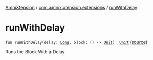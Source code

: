 [AmniXtension](../index.md) / [com.amnix.xtension.extensions](index.md) / [runWithDelay](./run-with-delay.md)

# runWithDelay

`fun runWithDelay(delay: `[`Long`](https://kotlinlang.org/api/latest/jvm/stdlib/kotlin/-long/index.html)`, block: () -> `[`Unit`](https://kotlinlang.org/api/latest/jvm/stdlib/kotlin/-unit/index.html)`): `[`Unit`](https://kotlinlang.org/api/latest/jvm/stdlib/kotlin/-unit/index.html) [(source)](https://github.com/AmniX/AmniXTension/tree/master/AmniXtension/src/main/java/com/amnix/xtension/extensions/GlobalExtensions.kt#L151)

Runs the Block With a Delay.

